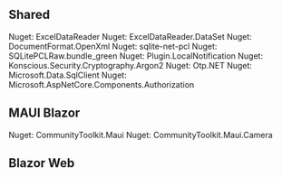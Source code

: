 Shared
----------------------------------------------
Nuget: ExcelDataReader
Nuget: ExcelDataReader.DataSet
Nuget: DocumentFormat.OpenXml
Nuget: sqlite-net-pcl
Nuget: SQLitePCLRaw.bundle_green
Nuget: Plugin.LocalNotification
Nuget: Konscious.Security.Cryptography.Argon2
Nuget: Otp.NET
Nuget: Microsoft.Data.SqlClient
Nuget: Microsoft.AspNetCore.Components.Authorization

MAUI Blazor
----------------------------------------------
Nuget: CommunityToolkit.Maui
Nuget: CommunityToolkit.Maui.Camera

Blazor Web
----------------------------------------------

